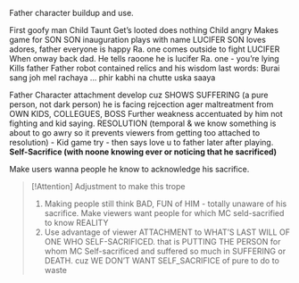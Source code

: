 Father character buildup and use.

First goofy man
Child Taunt
Get’s looted does nothing
Child angry
Makes game for SON
SON inauguration plays with name LUCIFER
SON loves adores, father everyone is happy
Ra. one comes outside to fight LUCIFER
When onway back dad.
He tells raoone he is lucifer
Ra. one - you’re lying
Kills father
Father robot contained relics and his wisdom last words: Burai sang joh mel rachaya ... phir kabhi na chutte uska saaya


Father Character attachment develop
cuz SHOWS SUFFERING (a pure person, not dark person)
he is facing rejcection ager maltreatment from OWN KIDS, COLLEGUES, BOSS
Further weakness accentuated by him not fighting and kid saying.
RESOLUTION (temporal & we know something is about to go awry so it prevents viewers from getting too attached to resolution) - Kid game try - then says love u to father later after playing.
**Self-Sacrifice (with noone knowing ever or noticing that he sacrificed)**

Make users wanna people he know to acknowledge his sacrifice.
> [!Attention] Adjustment to make this trope
> 1. Making people still think BAD, FUN of HIM - totally unaware of his sacrifice. Make viewers want people for which MC seld-sacrified to know REALITY 
> 2. Use advantage of viewer ATTACHMENT to WHAT’S LAST WILL OF ONE WHO SELF-SACRIFICED. that is PUTTING THE PERSON for whom MC Self-sacrificed and suffered so much in SUFFERING or DEATH. cuz WE DON’T WANT SELF_SACRIFICE of pure to do to waste

